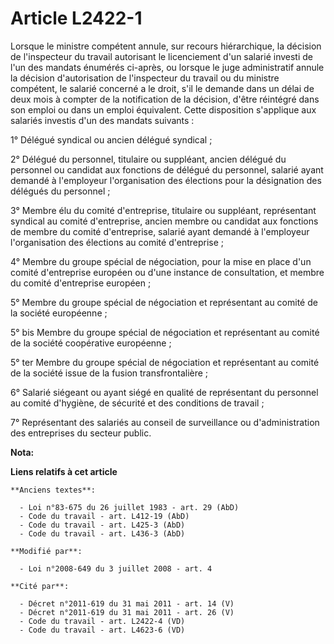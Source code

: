 # Article L2422-1

Lorsque le ministre compétent annule, sur recours hiérarchique, la décision de l'inspecteur du travail autorisant le
licenciement d'un salarié investi de l'un des mandats énumérés ci-après, ou lorsque le juge administratif annule la décision
d'autorisation de l'inspecteur du travail ou du ministre compétent, le salarié concerné a le droit, s'il le demande dans un
délai de deux mois à compter de la notification de la décision, d'être réintégré dans son emploi ou dans un emploi
équivalent. Cette disposition s'applique aux salariés investis d'un des mandats suivants :

1° Délégué syndical ou ancien délégué syndical ;

2° Délégué du personnel, titulaire ou suppléant, ancien délégué du personnel ou candidat aux fonctions de délégué du
personnel, salarié ayant demandé à l'employeur l'organisation des élections pour la désignation des délégués du personnel ;

3° Membre élu du comité d'entreprise, titulaire ou suppléant, représentant syndical au comité d'entreprise, ancien membre ou
candidat aux fonctions de membre du comité d'entreprise, salarié ayant demandé à l'employeur l'organisation des élections au
comité d'entreprise ;

4° Membre du groupe spécial de négociation, pour la mise en place d'un comité d'entreprise européen ou d'une instance de
consultation, et membre du comité d'entreprise européen ;

5° Membre du groupe spécial de négociation et représentant au comité de la société européenne ; 

5° bis Membre du groupe spécial de négociation et représentant au comité de la société coopérative européenne ; 

5° ter Membre du groupe spécial de négociation et représentant au comité de la société issue de la fusion transfrontalière ; 

6° Salarié siégeant ou ayant siégé en qualité de représentant du personnel au comité d'hygiène, de sécurité et des conditions
de travail ;

7° Représentant des salariés au conseil de surveillance ou d'administration des entreprises du secteur public.

**Nota:**



**Liens relatifs à cet article**

	**Anciens textes**:

	  - Loi n°83-675 du 26 juillet 1983 - art. 29 (AbD)
	  - Code du travail - art. L412-19 (AbD)
	  - Code du travail - art. L425-3 (AbD)
	  - Code du travail - art. L436-3 (AbD)

	**Modifié par**:

	  - Loi n°2008-649 du 3 juillet 2008 - art. 4

	**Cité par**:

	  - Décret n°2011-619 du 31 mai 2011 - art. 14 (V)
	  - Décret n°2011-619 du 31 mai 2011 - art. 26 (V)
	  - Code du travail - art. L2422-4 (VD)
	  - Code du travail - art. L4623-6 (VD)
